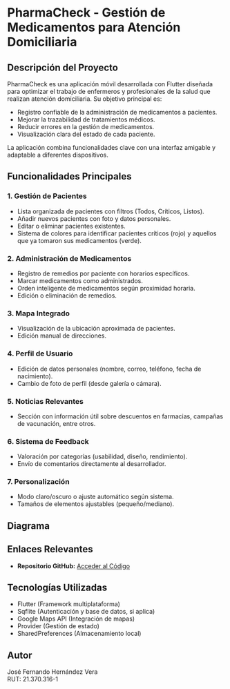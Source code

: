 # PharmaCheck - Gestión de Medicamentos para Atención Domiciliaria

## Descripción del Proyecto

PharmaCheck es una aplicación móvil desarrollada con Flutter diseñada para optimizar el trabajo de enfermeros y profesionales de la salud que realizan atención domiciliaria. Su objetivo principal es:

- Registro confiable de la administración de medicamentos a pacientes.
- Mejorar la trazabilidad de tratamientos médicos.
- Reducir errores en la gestión de medicamentos.
- Visualización clara del estado de cada paciente.

La aplicación combina funcionalidades clave con una interfaz amigable y adaptable a diferentes dispositivos.

## Funcionalidades Principales

### 1. Gestión de Pacientes

- Lista organizada de pacientes con filtros (Todos, Críticos, Listos).
- Añadir nuevos pacientes con foto y datos personales.
- Editar o eliminar pacientes existentes.
- Sistema de colores para identificar pacientes críticos (rojo) y aquellos que ya tomaron sus medicamentos (verde).

### 2. Administración de Medicamentos

- Registro de remedios por paciente con horarios específicos.
- Marcar medicamentos como administrados.
- Orden inteligente de medicamentos según proximidad horaria.
- Edición o eliminación de remedios.

### 3. Mapa Integrado

- Visualización de la ubicación aproximada de pacientes.
- Edición manual de direcciones.

### 4. Perfil de Usuario

- Edición de datos personales (nombre, correo, teléfono, fecha de nacimiento).
- Cambio de foto de perfil (desde galería o cámara).

### 5. Noticias Relevantes

- Sección con información útil sobre descuentos en farmacias, campañas de vacunación, entre otros.

### 6. Sistema de Feedback

- Valoración por categorías (usabilidad, diseño, rendimiento).
- Envío de comentarios directamente al desarrollador.

### 7. Personalización

- Modo claro/oscuro o ajuste automático según sistema.
- Tamaños de elementos ajustables (pequeño/mediano).

## Diagrama



## Enlaces Relevantes
- **Repositorio GitHub:** [Acceder al Código](https://github.com/JoseHernandezVera/pharmacheck_app.git)

## Tecnologías Utilizadas

- Flutter (Framework multiplataforma)
- Sqflite (Autenticación y base de datos, si aplica)
- Google Maps API (Integración de mapas)
- Provider (Gestión de estado)
- SharedPreferences (Almacenamiento local)

## Autor

José Fernando Hernández Vera  
RUT: 21.370.316-1  
